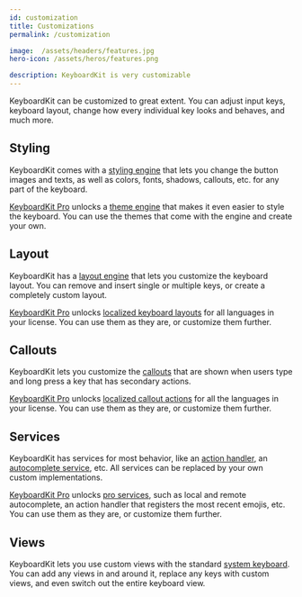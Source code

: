 ```yaml
---
id: customization
title: Customizations
permalink: /customization

image:  /assets/headers/features.jpg
hero-icon: /assets/heros/features.png

description: KeyboardKit is very customizable
---
```


KeyboardKit can be customized to great extent. You can adjust input keys, keyboard layout, change how every individual key looks and behaves, and much more.


## Styling

KeyboardKit comes with a [styling engine](/features/styling) that lets you change the button images and texts, as well as colors, fonts, shadows, callouts, etc. for any part of the keyboard.

[KeyboardKit Pro](/pro) unlocks a [theme engine](/features/themes) that makes it even easier to style the keyboard. You can use the themes that come with the engine and create your own.


## Layout

KeyboardKit has a [layout engine](/features/layout) that lets you customize the keyboard layout. You can remove and insert single or multiple keys, or create a completely custom layout.

[KeyboardKit Pro](/pro) unlocks [localized keyboard layouts](/features/localization) for all languages in your license. You can use them as they are, or customize them further.


## Callouts

KeyboardKit lets you customize the [callouts](/features/callouts) that are shown when users type and long press a key that has secondary actions.

[KeyboardKit Pro](/pro) unlocks [localized callout actions](/features/localization) for all the languages in your license. You can use them as they are, or customize them further.


## Services

KeyboardKit has services for most behavior, like an [action handler](/features/action), an [autocomplete service](/features/autocomplete), etc. All services can be replaced by your own custom implementations.

[KeyboardKit Pro](/pro) unlocks [pro services](/pro), such as local and remote autocomplete, an action handler that registers the most recent emojis, etc. You can use them as they are, or customize them further.


## Views

KeyboardKit lets you use custom views with the standard [system keyboard](/features/essentials-keyboardview). You can add any views in and around it, replace any keys with custom views, and even switch out the entire keyboard view.